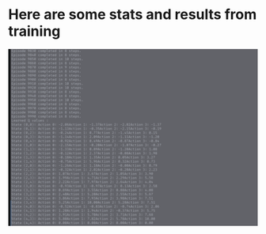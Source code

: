 # Here are some stats and results from training 

![RESULT](https://github.com/CHIRANJEET1729DAS/Reinforcement_learning_--via-C/blob/main/Results/corner2corner%202d%20game/result_3.png)

